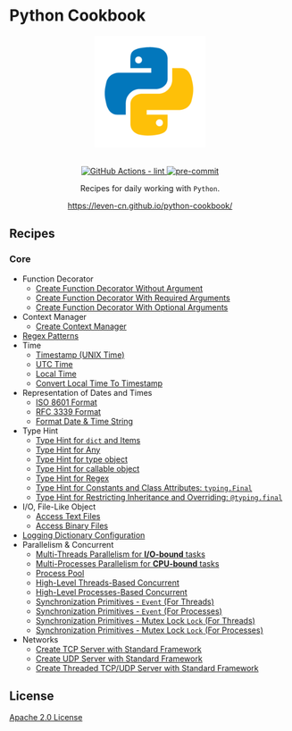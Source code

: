 # Python Cookbook

<section align="center">
  <img src="https://raw.githubusercontent.com/leven-cn/python-cookbook/main/.python-logo.png"
    alt="Python Logo" width="200" height="200" title="Python Logo">
  <br><br>
  <p>
    <a href="https://github.com/leven-cn/python-cookbook/actions/workflows/lint.yml">
      <img src="https://github.com/leven-cn/python-cookbook/actions/workflows/lint.yml/badge.svg"
      alt="GitHub Actions - lint" style="max-width:100%;">
    </a>
    <a href="https://github.com/pre-commit/pre-commit">
      <img src="https://img.shields.io/badge/pre--commit-enabled-brightgreen?logo=pre-commit&logoColor=white"
      alt="pre-commit" style="max-width:100%;">
    </a>
  </p>
  <p>Recipes for daily working with <code>Python</code>.</p>
  <p><a href="https://leven-cn.github.io/python-cookbook/">https://leven-cn.github.io/python-cookbook/</a></p>
</section>

## Recipes

### Core

- Function Decorator
  - [Create Function Decorator Without Argument](recipes/core/function_decorator_no_args)
  - [Create Function Decorator With Required Arguments](recipes/core/function_decorator_args_required)
  - [Create Function Decorator With Optional Arguments](recipes/core/function_decorator_args_optional)
- Context Manager
  - [Create Context Manager](recipes/core/context_manager)
- [Regex Patterns](recipes/core/regex_patterns)
- Time
  - [Timestamp (UNIX Time)](recipes/core/timestamp)
  - [UTC Time](recipes/core/utc_time)
  - [Local Time](recipes/core/local_time)
  - [Convert Local Time To Timestamp](recipes/core/local_time_to_timestamp)
- Representation of Dates and Times
  - [ISO 8601 Format](recipes/core/iso_8601_fmt)
  - [RFC 3339 Format](recipes/core/rfc_3339_fmt)
  - [Format Date & Time String](recipes/core/time_str_fmt)
- Type Hint
  - [Type Hint for `dict` and Items](recipes/core/type_hint_for_dict_items)
  - [Type Hint for Any](recipes/core/type_hint_for_any)
  - [Type Hint for type object](recipes/core/type_hint_for_type)
  - [Type Hint for callable object](recipes/core/type_hint_for_callable)
  - [Type Hint for Regex](recipes/core/type_hint_for_regex)
  - [Type Hint for Constants and Class Attributes: `typing.Final`](recipes/core/type_hint_for_constant)
  - [Type Hint for Restricting Inheritance and Overriding: `@typing.final`](recipes/core/type_hint_for_inheritance)
- I/O, File-Like Object
  - [Access Text Files](recipes/core/text_io)
  - [Access Binary Files](recipes/core/binary_io)
- [Logging Dictionary Configuration](recipes/core/logging_config)
- Parallelism & Concurrent
  - [Multi-Threads Parallelism for **I/O-bound** tasks](recipes/core/multi_threads)
  - [Multi-Processes Parallelism for **CPU-bound** tasks](recipes/core/multi_processes)
  - [Process Pool](recipes/core/process_pool)
  - [High-Level Threads-Based Concurrent](recipes/core/concurrent_threads)
  - [High-Level Processes-Based Concurrent](recipes/core/concurrent_processes)
  - [Synchronization Primitives - `Event` (For Threads)](recipes/core/synchronization_event_threads)
  - [Synchronization Primitives - `Event` (For Processes)](recipes/core/synchronization_event_processes)
  - [Synchronization Primitives - Mutex Lock `Lock` (For Threads)](recipes/core/synchronization_lock_threads)
  - [Synchronization Primitives - Mutex Lock `Lock` (For Processes)](recipes/core/synchronization_lock_processes)
- Networks
  - [Create TCP Server with Standard Framework](recipes/core/tcp_server_std)
  - [Create UDP Server with Standard Framework](recipes/core/udp_server_std)
  - [Create Threaded TCP/UDP Server with Standard Framework](recipes/core/threaded_server_std)

## License

[Apache 2.0 License](https://github.com/leven-cn/python-cookbook/blob/main/LICENSE)

